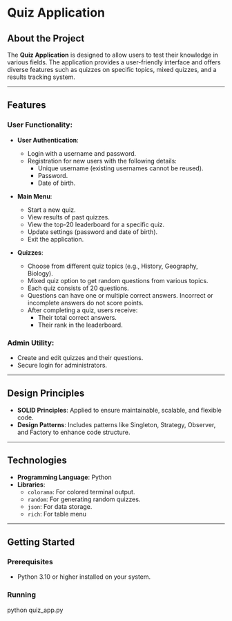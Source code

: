 # Quiz Application  

## About the Project  
The **Quiz Application** is designed to allow users to test their knowledge in various fields. The application provides a user-friendly interface and offers diverse features such as quizzes on specific topics, mixed quizzes, and a results tracking system.  

---

## Features  
### User Functionality:  
- **User Authentication**:  
  - Login with a username and password.  
  - Registration for new users with the following details:  
    - Unique username (existing usernames cannot be reused).  
    - Password.  
    - Date of birth.  

- **Main Menu**:  
  - Start a new quiz.  
  - View results of past quizzes.  
  - View the top-20 leaderboard for a specific quiz.  
  - Update settings (password and date of birth).  
  - Exit the application.  

- **Quizzes**:  
  - Choose from different quiz topics (e.g., History, Geography, Biology).  
  - Mixed quiz option to get random questions from various topics.  
  - Each quiz consists of 20 questions.  
  - Questions can have one or multiple correct answers. Incorrect or incomplete answers do not score points.  
  - After completing a quiz, users receive:  
    - Their total correct answers.  
    - Their rank in the leaderboard.  

### Admin Utility:  
- Create and edit quizzes and their questions.  
- Secure login for administrators.  

---

## Design Principles  
- **SOLID Principles**: Applied to ensure maintainable, scalable, and flexible code.  
- **Design Patterns**: Includes patterns like Singleton, Strategy, Observer, and Factory to enhance code structure.  

---

## Technologies  
- **Programming Language**: Python  
- **Libraries**:  
  - `colorama`: For colored terminal output.  
  - `random`: For generating random quizzes.  
  - `json`: For data storage.
  - `rich`: For table menu  

---

## Getting Started  
### Prerequisites  
- Python 3.10 or higher installed on your system.  


### Running
python quiz_app.py

